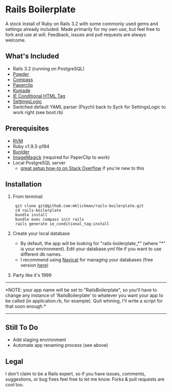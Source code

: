 # Rails Boilerplate
A stock install of Ruby on Rails 3.2 with some commonly used gems and settings already included. Made primarily for my own use, but feel free to fork and use at will. Feedback, issues and pull requests are always welcome.

## What's Included
- Rails 3.2 (running on PostgreSQL)
- [Powder](https://github.com/rodreegez/powder)
- [Compass](http://compass-style.org)
- [Paperclip](https://github.com/thoughtbot/paperclip)
- [Kumade](https://github.com/thoughtbot/kumade#kumade-%E7%86%8A%E6%89%8B-)
- [IE Conditional HTML Tag](https://github.com/bruce/ie_conditional_tag)
- [SettingsLogic](https://github.com/binarylogic/settingslogic/#settingslogic)
- Switched default YAML parser (Psych) back to Syck for SettingsLogic to work right (see boot.rb)

## Prerequisites
- [RVM](http://rvm.io)
- Ruby v1.9.3-p194
- [Bunlder](http://gembundler.com)
- [ImageMagick](https://github.com/thoughtbot/paperclip#image-processor) (required for PaperClip to work)
- Local PostgreSQL server
    - [great setup how-to on Stack Overflow](http://stackoverflow.com/a/2277470/1179583) if you're new to this

## Installation

1. From terminal:

        git clone git@github.com:mklickman/rails-boilerplate.git
        cd rails-boilerplate
        bundle install
        bundle exec compass init rails
        rails generate ie_conditional_tag:install

2. Create your local database
    - By default, the app will be looking for "rails-boilerplate_\*" (where "\*" is your environment). Edit your database.yml file if you want to use different db names.
    - I recommend using [Navicat](http://www.navicat.com) for managing your databases (free version [here](http://download.cnet.com/Navicat-Lite-Free-Multiple-Database-GUI/3000-10254_4-11748973.html))

3. Party like it's 1999

<hr />
*NOTE: your app name will be set to "RailsBoilerplate", so you'll have to change any instance of 'RailsBoilerplate' to whatever you want your app to be called (in application.rb, for example). Quit whining, I'll write a script for that soon enough.*
<hr />

## Still To Do
- Add staging environment
- Automate app renaming process (see above)

## Legal

I don't claim to be a Rails expert, so if you have issues, comments, suggestions, or bug fixes feel free to let me know. Forks & pull requests are cool too.